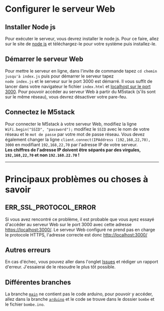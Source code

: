 # Configurer le serveur Web

  ## Installer Node js
  Pour exécuter le serveur, vous devrez installer le node js.
  Pour ce faire, allez sur le site de [node js](https://nodejs.org/en/download/) et téléchargez-le pour votre système puis installez-le.

  ## Démarrer le serveur Web
  Pour mettre le serveur en ligne, dans l'invite de commande tapez `cd chemin jusqu'à index.js` puis pour démarrer le serveur tapez  
  `node index.js` et le serveur sur le port 3000 est démarré.
  Il vous suffit de lancer dans votre navigateur le fichier `index.html` et [localhost sur le port 3000](http://localhost:3000/).
  Pour pouvoir accéder au serveur Web à partir du M5stack (s'ils sont sur le même réseau), vous devrez désactiver votre pare-feu.

  ## Connectez le M5stack
  Pour connecter le M5stack à votre serveur Web, modifiez la ligne `WiFi.begin("SSID", "password");` modifiez le `SSID` avec le nom de votre réseau et le `mot de passe` par votre mot de passe réseau.
  Vous devez également changer la ligne `client.connect(IPAddress (192,168,22,70), 3000` en modifiant `192,168,22,70` par l'adresse IP de votre serveur.  
  __Les chiffres de l'adresse IP doivent être séparés par des virgules, `192,168,22,70` et non `192.168.22.70` !__

-----------------

# Principaux problèmes ou choses à savoir

  ## ERR_SSL_PROTOCOL_ERROR
  Si vous avez rencontré ce problème, il est probable que vous ayez essayé d'accéder au serveur Web sur le port 3000 avec cette adresse [https://localhost:3000/](https://localhost:3000/). Le serveur Web configuré ne prend pas en charge le protocole HTTPS, l'adresse correcte est donc [http://localhost:3000/](http://localhost:3000/)
  
  ## Autres erreurs
  En cas d'échec, vous pouvez aller dans l'onglet [Issues](https://github.com/angerenage/SI_Ange/issues) et rédiger un rapport d'erreur. J'essaierai de le résoudre le plus tôt possible.

  ## Différentes branches
  La branche [`main`](https://github.com/angerenage/SI_Ange/) ne contient pas le code arduino, pour pouvoir y accéder, allez dans la branche [`arduino`](https://github.com/angerenage/SI_Ange/tree/arduino) et le code se trouve dans le dossier `bombe` et le fichier `bombe.ino`.
